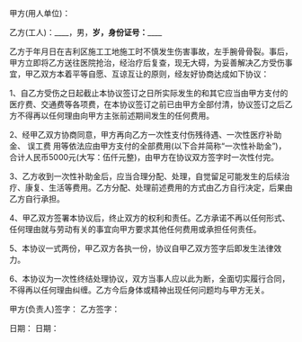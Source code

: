 
 


甲方(用人单位)：


乙方(工人)：____，男，____岁，身份证号：________


乙方于年月日在吉利区施工工地施工时不慎发生伤害事故，左手腕骨骨裂。事后，甲方立即将乙方送往医院抢治，经治疗后复查，现无大碍，为妥善解决乙方受伤事宜，甲乙双方本着平等自愿、互谅互让的原则，经友好协商达成如下协议：


1、自乙方受伤之日起截止本协议签订之日所实际发生的和其它应当由甲方支付的医疗费、交通费等各项费，在本协议签订之前已由甲方全部付清，协议签订之后乙方不得再以任何理由向甲方主张前述期间发生的任何费用。


2、经甲乙双方协商同意，甲方再向乙方一次性支付伤残待遇、一次性医疗补助金、
误工费
用等依法应由甲方支付的全部费用(以下合并简称“一次性补助金”)，合计人民币5000元(大写：伍仟元整)，由甲方在协议双方签字时一次性付完。


3、乙方收到一次性补助金后，应当合理分配、处理，自觉留足可能发生的后续治疗、康复、生活等费用。乙方分配、处理前述费用的方式由乙方自行决定，后果由乙方自行承担。


4、甲乙双方签署本协议后，终止双方的权利和责任。乙方承诺不再以任何形式、任何理由就与劳动有关的事宜向甲方要求其他任何费用或承担任何责任。


5、本协议一式两份，甲乙双方各执一份，协议自甲乙双方签字后即发生法律效力。


6、本协议为一次性终结处理协议，双方当事人应以此为断，全面切实履行合同，不得再以任何理由纠缠。乙方今后身体或精神出现任何问题均与甲方无关。


甲方(负责人)签字： 乙方签字：


日期： 日期：
 


 

 
 
 
 
 
  


  
 

  


  


  
 
 
 
 

